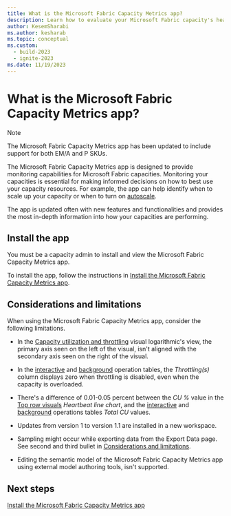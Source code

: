 ```yaml
---
title: What is the Microsoft Fabric Capacity Metrics app?
description: Learn how to evaluate your Microsoft Fabric capacity's health, by reading the metrics app.
author: KesemSharabi
ms.author: kesharab
ms.topic: conceptual
ms.custom:
  - build-2023
  - ignite-2023
ms.date: 11/19/2023
---
```


# What is the Microsoft Fabric Capacity Metrics app?

>[!NOTE]
>The Microsoft Fabric Capacity Metrics app has been updated to include support for both EM/A and P SKUs.

The Microsoft Fabric Capacity Metrics app is designed to provide monitoring capabilities for Microsoft Fabric capacities. Monitoring your capacities is essential for making informed decisions on how to best use your capacity resources. For example, the app can help identify when to scale up your capacity or when to turn on [autoscale](/power-bi/enterprise/service-premium-auto-scale).

The app is updated often with new features and functionalities and provides the most in-depth information into how your capacities are performing.

## Install the app

You must be a capacity admin to install and view the Microsoft Fabric Capacity Metrics app.

To install the app, follow the instructions in [Install the Microsoft Fabric Capacity Metrics app](metrics-app-install.md).

## Considerations and limitations

When using the Microsoft Fabric Capacity Metrics app, consider the following limitations.

* In the [Capacity utilization and throttling](metrics-app-compute-page.md#capacity-utilization-and-throttling) visual logarithmic's view, the primary axis seen on the left of the visual, isn't aligned with the secondary axis seen on the right of the visual.

* In the [interactive](metrics-app-timepoint-page.md#interactive-operations-for-timerange) and [background](metrics-app-timepoint-page.md#background-operations-for-timerange) operation tables, the *Throttling(s)* column displays zero when throttling is disabled, even when the capacity is overloaded.

* There's a difference of 0.01-0.05 percent between the *CU %* value in the [Top row visuals](metrics-app-timepoint-page.md#top-row-visuals) *Heartbeat line chart*, and the [interactive](metrics-app-timepoint-page.md#interactive-operations-for-timerange) and [background](metrics-app-timepoint-page.md#background-operations-for-timerange) operations tables *Total CU* values.

* Updates from version 1 to version 1.1 are installed in a new workspace.

* Sampling might occur while exporting data from the Export Data page. See second and third bullet in [Considerations and limitations](/power-bi/visuals/power-bi-visualization-export-data?tabs=powerbi-desktop#considerations-and-limitations).

* Editing the semantic model of the Microsoft Fabric Capacity Metrics app using external model authoring tools, isn't supported.

## Next steps

[Install the Microsoft Fabric Capacity Metrics app](metrics-app-install.md)
